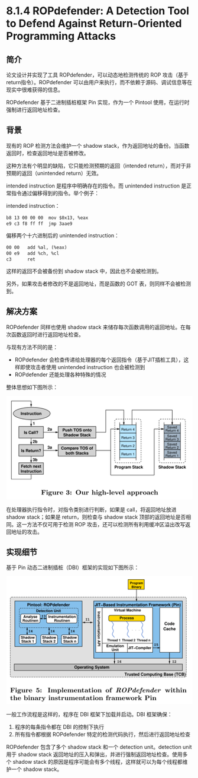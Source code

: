 # 8.1.4 ROPdefender: A Detection Tool to Defend Against Return-Oriented Programming Attacks


## 简介
论文设计并实现了工具 ROPdefender，可以动态地检测传统的 ROP 攻击（基于return指令）。ROPdefender 可以由用户来执行，而不依赖于源码、调试信息等在现实中很难获得的信息。

ROPdefender 基于二进制插桩框架 Pin 实现，作为一个 Pintool 使用，在运行时强制进行返回地址检查。


## 背景
现有的 ROP 检测方法会维护一个 shadow stack，作为返回地址的备份。当函数返回时，检查返回地址是否被修改。

这种方法有个明显的缺陷，它只能检测预期的返回（intended return），而对于非预期的返回（unintended return）无效。

intended instruction 是程序中明确存在的指令。而 unintended instruction 是正常指令通过偏移得到的指令。举个例子：

intended instruction：
```
b8 13 00 00 00  mov $0x13, %eax
e9 c3 f8 ff ff  jmp 3aae9
```
偏移两个十六进制后的 unintended instruction：
```
00 00   add %al, (%eax)
00 e9   add %ch, %cl
c3      ret
```

这样的返回不会被备份到 shadow stack 中，因此也不会被检测到。

另外，如果攻击者修改的不是返回地址，而是函数的 GOT 表，则同样不会被检测到。


## 解决方案
ROPdefender 同样也使用 shadow stack 来储存每次函数调用的返回地址。在每次函数返回时进行返回地址检查。

与现有方法不同的是：
- ROPdefender 会检查传递给处理器的每个返回指令（基于JIT插桩工具），这样即使攻击者使用 unintended instruction 也会被检测到
- ROPdefender 还能处理各种特殊的情况

整体思想如下图所示：

![](../pic/8.1.4_approach.png)

在处理器执行指令时，对指令类别进行判断，如果是 call，将返回地址放进 shadow stack；如果是 return，则检查与 shadow stack 顶部的返回地址是否相同。这一方法不仅可用于检测 ROP 攻击，还可以检测所有利用缓冲区溢出改写返回地址的攻击。


## 实现细节
基于 Pin 动态二进制插桩（DBI）框架的实现如下图所示：

![](../pic/8.1.4_implementation.png)

一般工作流程是这样的，程序在 DBI 框架下加载并启动。DBI 框架确保：
1. 程序的每条指令都在 DBI 的控制下执行
2. 所有指令都根据 ROPdefender 特定的检测代码执行，然后进行返回地址检查

ROPdefender 包含了多个 shadow stack 和一个 detection unit。detection unit 用于 shadow stack 返回地址的压入和弹出，并进行强制返回地址检查。使用多个 shadow stack 的原因是程序可能会有多个线程，这样就可以为每个线程都维护一个 shadow stack。
